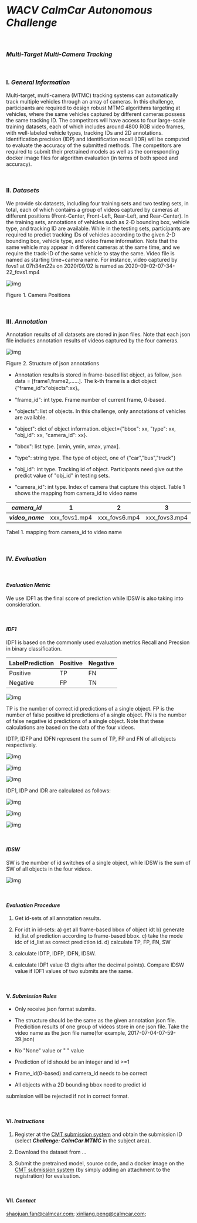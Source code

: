 # ***WACV CalmCar Autonomous Challenge***

<br/>

### ***Multi-Target Multi-Camera Tracking***  

<br/>

### **I.** ***General Information*** 

Multi-target, multi-camera (MTMC) tracking systems can automatically track multiple vehicles through an array of cameras. In this challenge, participants are required to design robust MTMC algorithms targeting at vehicles, where the same vehicles captured by different cameras possess the same tracking ID.  The competitors will have access to four large-scale training datasets, each of which includes around 4800 RGB video frames, with well-labeled vehicle types, tracking IDs and 2D annotations. Identification precision (IDP) and identification recall (IDR) will be computed to evaluate the accuracy of the submitted methods. The competitors are required to submit their pretrained models as well as the corresponding docker image files for algorithm evaluation (in terms of both speed and accuracy).

  

<br/>

### **II.** ***Datasets***

We provide six datasets, including four training sets and two testing sets, in total, each of which contains a group of videos captured by cameras at different positions (Front-Center, Front-Left, Rear-Left, and Rear-Center). In the training sets, annotations of vehicles such as 2-D bounding box, vehicle type, and tracking ID are available. While in the testing sets, participants are required to predict tracking IDs of vehicles according to the given 2-D bounding box, vehicle type, and video frame information. Note that the same vehicle may appear in different cameras at the same time, and we require the track-ID of the same vehicle to stay the same. Video file is named as starting time+camera name. For instance, video captured by fovs1 at 07h34m22s on 2020/09/02 is named as 2020-09-02-07-34-22_fovs1.mp4

![img](pic/wps1.jpg)

Figure 1. Camera Positions

   <br/>


### **III.** ***Annotation***

Annotation results of all datasets are stored in json files. Note that each json file includes annotation results of videos captured by the four cameras.

![img](pic/wps2.jpg) 

Figure 2. Structure of json annotations

* Annotation results is stored in frame-based list object, as follow, json data = [frame1,frame2,......]. The k-th frame is a dict object {"frame_id"x"objects":xx}。

* "frame_id": int type. Frame number of current frame, 0-based.

* "objects": list of objects. In this challenge, only annotations of vehicles are available. 

* "object": dict of object information. object={"bbox": xx, "type": xx, "obj_id": xx, "camera_id": xx}.

* "bbox": list type. [xmin, ymin, xmax, ymax]. 

* "type": string type. The type of object, one of {"car","bus","truck"}

* "obj_id": int type. Tracking id of object. Participants need give out the predict value of "obj_id" in testing sets. 

* "camera_id": int type. Index of camera that capture this object. Table 1 shows the mapping from camera_id to video name

| ***camera_id***  | 1             | 2             | 3             | 4             |
| ---------------- | ------------- | ------------- | ------------- | ------------- |
| ***video_name*** | xxx_fovs1.mp4 | xxx_fovs6.mp4 | xxx_fovs3.mp4 | xxx_fovs5.mp4 |

Tabel 1. mapping from camera_id to video name

  <br/>


### **IV.** ***Evaluation***  

<br/>


#### ***Evaluation Metric***

We use IDF1 as the final score of prediction while IDSW is also taking into consideration.

  <br/>


#### ***IDF1***

IDF1 is based on the commonly used evaluation metrics Recall and Precsion in binary classification. 

| LabelPrediction | Positive | Negative |
| --------------- | -------- | -------- |
| Positive        | TP       | FN       |
| Negative        | FP       | TN       |

 

![img](pic/wps3.jpg) 

TP is the number of correct id predictions of a single object. FP is the number of false positive id predictions of a single object. FN is the number of false negative id predictions of a single object. Note that these calculations are based on the data of the four videos.

IDTP, IDFP and IDFN represent the sum of TP, FP and FN of all objects respectively.

![img](pic/wps4.jpg) 

![img](pic/wps5.jpg) 

![img](pic/wps6.jpg) 

IDF1, IDP and IDR are calculated as follows:

![img](pic/wps7.jpg) 

![img](pic/wps8.jpg) 

![img](pic/wps9.jpg) 

  <br/>


#### ***IDSW***

SW is the number of id switches of a single object, while IDSW is the sum of SW of all objects in the four videos.

![img](pic/wps10.jpg) 

  <br/>


#### ***Evaluation Procedure***

1. Get id-sets of all annotation results.

2. For idt in id-sets:
      a) get all frame-based bbox of object idt
      b) generate id_list of prediction according to frame-based bbox.
      c) take the mode idc of id_list as correct prediction id.
      d) calculate TP, FP, FN, SW

3. calculate IDTP, IDFP, IDFN, IDSW.

4. calculate IDF1 value (3 digits after the decimal points). Compare IDSW value if IDF1 values of two submits are the same.

  <br/>


#### **V.** ***Submission Rules***

* Only receive json format submits.

* The structure should be the same as the given annotation json file. Predicition results of one group of videos store in one json file. Take the video name as the json file name(for example, 2017-07-04-07-59-39.json)

* No "None" value or " " value

* Prediction of id should be an integer and id >=1   

* Frame_id(0-based) and camera_id needs to be correct

* All objects with a 2D bounding bbox need to predict id

submission will be rejected if not in correct format.

   <br/>


#### **VI.** ***Instructions***

1. Register at the [CMT submission system](https://cmt3.research.microsoft.com/AVV2021/) and obtain the submission ID (select ***Challenge: CalmCar MTMC*** in the subject area).

2. Download the dataset from …

3. Submit the pretrained model, source code, and a docker image on the [CMT submission system](https://cmt3.research.microsoft.com/AVV2021/) (by simply adding an attachment to the registration) for evaluation.

   <br/>


#### **VII.** ***Contact***

shaojuan.fan@calmcar.com; xinliang.peng@calmcar.com;

 